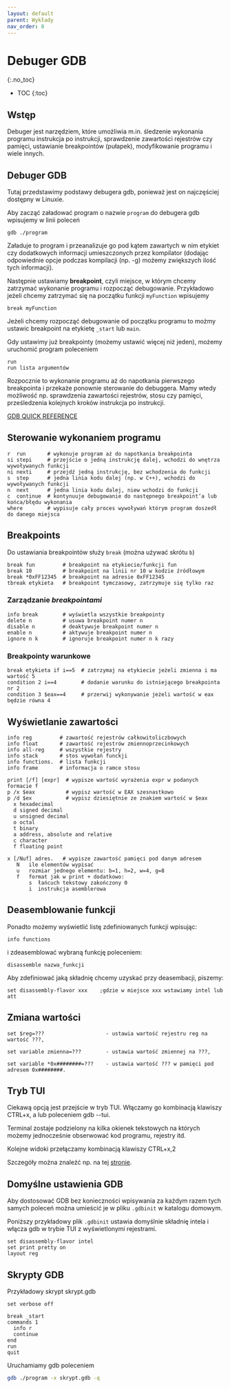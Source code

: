 ```yaml
---
layout: default
parent: Wykłady
nav_order: 8
---
```


Debuger GDB
=============
{:.no_toc}

* TOC
{:toc}

## Wstęp 
Debuger jest narzędziem, które umożliwia m.in. śledzenie wykonania programu instrukcja po instrukcji, sprawdzenie zawartości rejestrów czy pamięci, 
ustawianie breakpointów (pułapek), modyfikowanie programu i wiele innych. 

## Debuger GDB
Tutaj przedstawimy podstawy debugera gdb, ponieważ jest on najczęściej dostępny w Linuxie.

Aby zacząć załadować program o nazwie `program` do debugera gdb wpisujemy w linii poleceń
```shell
gdb ./program
```
Załaduje to program i przeanalizuje go pod kątem zawartych w nim etykiet czy dodatkowych informacji umieszczonych przez kompilator 
(dodając odpowiednie opcje podczas kompilacji (np. -g) możemy zwiększych ilość tych informacji).

Następnie ustawiamy **breakpoint**, czyli miejsce, w którym chcemy zatrzymać wykonanie programu i rozpocząć debugowanie. 
Przykładowo jeżeli chcemy zatrzymać się na początku funkcji `myFunction` wpisujemy
```
break myFunction
```
Jeżeli chcemy rozpocząć debugowanie od początku programu to możmy ustawic breakpoint na etykietę `_start` lub `main`.

Gdy ustawimy już breakpointy (możemy ustawić więcej niż jeden), możemy uruchomić program poleceniem
```
run
run lista argumentów
```
Rozpocznie to wykonanie programu aż do napotkania pierwszego breakpointa i przekaże ponownie sterowanie do debuggera. 
Mamy wtedy możliwość np. sprawdzenia zawartości rejestrów, stosu czy pamięci, prześledzenia kolejnych kroków instrukcja po instrukcji.  

[GDB QUICK REFERENCE](https://users.ece.utexas.edu/~adnan/gdb-refcard.pdf)

## Sterowanie wykonaniem programu
```gdb
r  run       # wykonuje program aż do napotkania breakpointa 
si stepi     # przejście o jedną instrukcję dalej, wchodzi do wnętrza wywoływanych funkcji
ni nexti     # przejdź jedną instrukcję, bez wchodzenia do funkcji
s  step      # jedna linia kodu dalej (np. w C++), wchodzi do wywoływanych funkcji
n  next      # jedna linia kodu dalej, niew wchodzi do funkcji
c  continue  # kontynuuje debugowanie do następnego breakpointʼa lub końca/błędu wykonania
where        # wypisuje cały proces wywoływań którym program doszedł do danego miejsca
```

## Breakpoints
Do ustawiania breakpointów służy `break` (można używać skrótu `b`)

```gdb
break fun         # breakpoint na etykiecie/funkcji fun  
break 10          # breakpoint na linii nr 10 w kodzie źródłowym   
break *0xFF12345  # breakpoint na adresie 0xFF12345
tbreak etykieta   # breakpoint tymczasowy, zatrzymuje się tylko raz 
```

### Zarządzanie *breakpointami*
```gdb
info break        # wyświetla wszystkie breakpointy
delete n          # usuwa breakpoint numer n
disable n         # deaktywuje breakpoint numer n
enable n          # aktywuje breakpoint numer n
ignore n k        # ignoruje breakpoint numer n k razy
```
### Breakpointy warunkowe
```gdb
break etykieta if i==5  # zatrzymaj na etykiecie jeżeli zmienna i ma wartość 5 
condition 2 i==4        # dodanie warunku do istniejącego breakpointa nr 2 
condition 3 $eax==4     # przerwij wykonywanie jeżeli wartość w eax będzie równa 4
```

## Wyświetlanie zawartości

```
info reg         # zawartość rejestrów całkowitoliczbowych
info float       # zawartość rejestrów zmiennoprzecinkowych
info all-reg     # wszystkie rejestry
info stack       # stos wywołań funckji 
info functions.  # lista funkcji
info frame       # informacja o ramce stosu
```

```
print [/f] [expr]  # wypisze wartość wyrażenia expr w podanych formacie f
p /x $eax          # wypisz wartość w EAX szesnastkowo
p /d $ex           # wypisz dziesiętnie ze znakiem wartość w $eax
  x hexadecimal
  d signed decimal
  u unsigned decimal
  o octal
  t binary
  a address, absolute and relative
  c character
  f floating point
```

```
x [/Nuf] adres.   # wypisze zawartość pamięci pod danym adresem
   N   ile elementów wypisać
   u   rozmiar jednego elementu: b=1, h=2, w=4, g=8
   f   format jak w print + dodatkowo:
       s  łańcuch tekstowy zakończony 0
       i  instrukcja asemblerowa           
```

## Deasemblowanie funkcji
Ponadto możemy wyświetlić listę zdefiniowanych funkcji wpisując:

```
info functions
```
i zdeasemblować wybraną funkcję poleceniem:
```
disassemble nazwa_funkcji
```
Aby zdefiniować jaką składnię chcemy uzyskać przy deasembacji, piszemy:
```
set disassembly-flavor xxx    ;gdzie w miejsce xxx wstawiamy intel lub att
```

## Zmiana wartości
```
set $reg=???                    - ustawia wartość rejestru reg na wartość ???,

set variable zmienna=???        - ustawia wartość zmiennej na ???,

set variable *0x########=???    - ustawia wartość ??? w pamięci pod adresem 0x########.
```

## Tryb TUI

Ciekawą opcją jest przejście w tryb TUI. Włączamy go kombinacją klawiszy CTRL+x, a lub poleceniem gdb --tui.

Terminal zostaje podzielony na kilka okienek tekstowych na których możemy jednocześnie obserwować kod programu, rejestry itd.

Kolejne widoki przełączamy kombinacją klawiszy CTRL+x,2

Szczegóły można znaleźć np. na tej [stronie](http://www.cs.fsu.edu/~baker/ada/gnat/html/gdb_23.html). 

## Domyślne ustawienia GDB

Aby dostosować GDB bez konieczności wpisywania za każdym razem tych samych poleceń można umieścić je w pliku `.gdbinit` w katalogu domowym. 

Poniższy przykładowy plik `.gdbinit` ustawia domyślnie składnię intela i włącza gdb w trybie TUI z wyświetlonymi rejestrami.
```
set disassembly-flavor intel
set print pretty on
layout reg
```


## Skrypty GDB

Przykładowy skrypt skrypt.gdb

```
set verbose off

break _start
commands 1
  info r
  continue
end
run
quit
```

Uruchamiamy gdb poleceniem
```bash
gdb ./program -x skrypt.gdb -q
```
